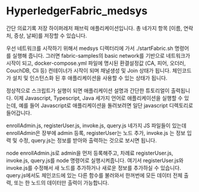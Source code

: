 # HyperledgerFabric_medsys
간단 의료기록 저장 하이퍼레저 패브릭 애플리케이션입니다.
총 네가지 항목 [이름, 연락처, 증상, 날짜]를 저장할 수 있습니다.


우선 네트워크를 시작하기 위해서 medsys 디렉터리에 가서
./startFabric.sh
명령어를 실행해 줍니다. 그러면 fabric-samples의 basic network를 기반으로 네트워크가 시작이 되고, docker-compose.yml 파일에 명시된 환결설정값 (CA, 피어, 오더러, CouchDB, Cli 등) 컨테이너가 시작이 되며 채널생성 및 Join 상태가 됩니다. 체인코드가 설치 및 인스턴스화 된 후 애플리케이션을 사용할 수 있는 상태가 됩니다. 

정상적으로 스크립트가 실행이 되면 애플리케이션 설명과 간단한 튜토리얼이 출력됩니다.
이제 Javascript, Typescript, Java 세가지 언어로 애플리케이션을 실행할 수 있는데,
예를 들어 Javascript로 애플리케이션을 돌려보려면 일단 javascript 디렉토리로 들어갑니다.

enrollAdmin.js, registerUser.js, invoke.js, query.js 네가지 JS 파일들이 있는데
enrollAdmin은 장부에 admin 등록, registerUser는 노드 추가, invoke.js 는 정보 입력 및 수정, query.js는 정보를 받아와 출력하는 것으로 보시면 됩니다.

node enrollAdmin.js로 admin을 먼저 등록해주고, 차례료 registerUser.js, invoke.js, query.js를 node 명령어로 실행시켜줍니다.
여기서 registerUser.js와 invoke.js를 수정해서 새 노드를 추가하거나 새로운 정보를 추가하실 수 있습니다. 
query.js에서도 체인코드에 있는 다른 함수를 불러와서 한꺼번에 모든 데이터 전체 출력, 또는 한 노드의 데이터만 출력이 가능합니다.

